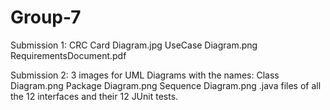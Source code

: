 Group-7
=======
Submission 1:
CRC Card Diagram.jpg
UseCase Diagram.png
RequirementsDocument.pdf

Submission 2:
3 images for UML Diagrams with the names:
Class Diagram.png
Package Diagram.png
Sequence Diagram.png
.java files of all the 12 interfaces and their 12 JUnit tests.